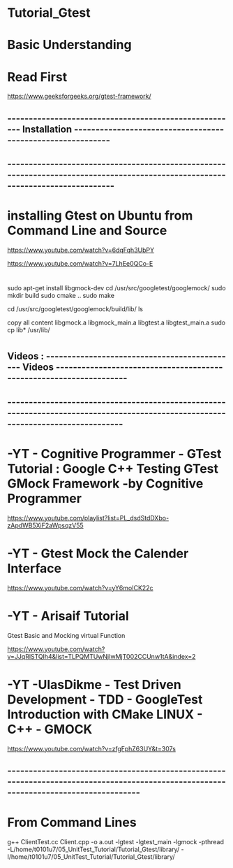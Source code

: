 # Tutorial_Gtest

# Basic Understanding
# Read First
https://www.geeksforgeeks.org/gtest-framework/

## ------------------------------------------------------ Installation -----------------------------------------------------------
## -------------------------------------------------------------------------------------------------------------------------------

# installing Gtest on Ubuntu from Command Line and Source
https://www.youtube.com/watch?v=6dqFqh3UbPY

https://www.youtube.com/watch?v=7LhEe0QCo-E


#
sudo apt-get install libgmock-dev
cd /usr/src/googletest/googlemock/
sudo mkdir build
sudo cmake ..
sudo make

cd /usr/src/googletest/googlemock/build/lib/
ls


copy all content libgmock.a libgmock_main.a libgtest.a libgtest_main.a
sudo cp lib* /usr/lib/
#


## Videos : --------------------------------------------- Videos -------------------------------------------------------------------
## ---------------------------------------------------------------------------------------------------------------------------------


# -YT - Cognitive Programmer - GTest Tutorial : Google C++ Testing GTest GMock Framework -by Cognitive Programmer

https://www.youtube.com/playlist?list=PL_dsdStdDXbo-zApdWB5XiF2aWpsqzV55


# -YT - Gtest Mock the Calender Interface 
https://www.youtube.com/watch?v=yY6moICK22c

# -YT - Arisaif  Tutorial
Gtest Basic and Mocking virtual Function 

https://www.youtube.com/watch?v=JJqRlSTQlh4&list=TLPQMTUwNjIwMjT002CCUnw1tA&index=2

# -YT -UlasDikme - Test Driven Development - TDD - GoogleTest Introduction with CMake LINUX - C++ - GMOCK
https://www.youtube.com/watch?v=zfgFphZ63UY&t=307s


## -------------------------------------------------------------------------------------------------------------------------------------

# From Command Lines
g++ ClientTest.cc Client.cpp -o a.out -lgtest -lgtest_main -lgmock -pthread -L/home/t0101u7/05_UnitTest_Tutorial/Tutorial_Gtest/library/ -I/home/t0101u7/05_UnitTest_Tutorial/Tutorial_Gtest/library/